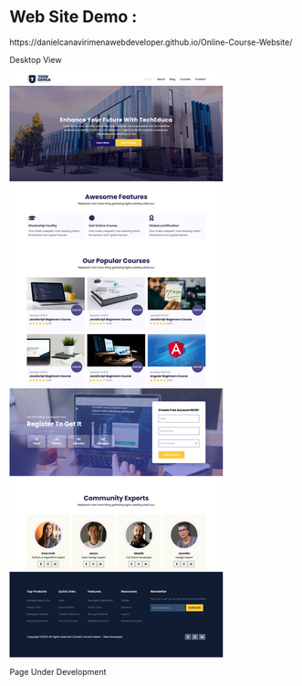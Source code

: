 <h1>Web Site Demo : </h1>

<p>https://danielcanavirimenawebdeveloper.github.io/Online-Course-Website/</p>

<p>Desktop View</p>
<img src="images/imagen.png">



<p>Page Under Development</p>